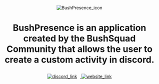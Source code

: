 <p align="center">
  <img src="https://cdn.discordapp.com/attachments/965668635785957436/1226309264625373274/imageedit_8_5786916950.png?ex=66244c80&is=6611d780&hm=f0db7feedc7322c3958a15b1f5681d40d7442766aeca20656bef1b788adc5b19&" alt="BushPresence_icon">
</p>

# <p align="center">BushPresence is an application created by the BushSquad Community that allows the user to create a custom activity in discord. </p>

<p align="center">
  <a href="https://discord.gg/pGXSVaAWxs">
    <img src="https://media.discordapp.net/attachments/965668635785957436/1226312022589702144/icons8-discord-100.png?ex=66244f11&is=6611da11&hm=fa002b588bb6120b8cc04fe853c5a1b7f175ab25c1919ca183b830926df46137&=&format=webp&quality=lossless&width=125&height=125" alt="discord_link" style="margin-right: 10px;">
  </a>
  <a href="https://bushpresence.rydve.xyz/">
    <img src="https://media.discordapp.net/attachments/965668635785957436/1226304216042049686/icons8--100.png?ex=662447cc&is=6611d2cc&hm=04c8777d5be82386bbe0fb8e4a963bad1becec88b78c52f88fea75e70e6a64c0&=&format=webp&quality=lossless&width=125&height=125" alt="website_link">
  </a>
</p>

